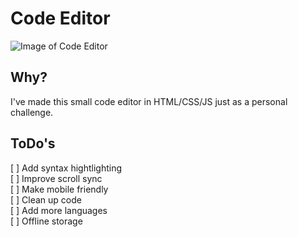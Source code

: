 # Code Editor

![Image of Code Editor](https://gitlab.com/MrMyrmex/code-editor/-/blob/main/img/Screenshot%202021-06-28%20at%2000-06-04%20Code%20Editor.png)

## Why?
I've made this small code editor in HTML/CSS/JS just as a personal challenge.

## ToDo's
[ ] Add syntax hightlighting  
[ ] Improve scroll sync  
[ ] Make mobile friendly  
[ ] Clean up code  
[ ] Add more languages  
[ ] Offline storage  
